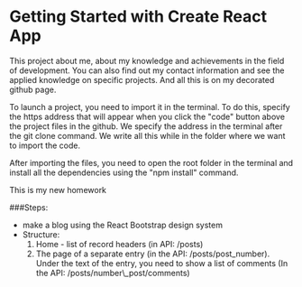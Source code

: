 # Getting Started with Create React App

This project about me, about my knowledge and achievements in the field of development.
You can also find out my contact information and see the applied knowledge on specific projects.
And all this is on my decorated github page.

To launch a project, you need to import it in the terminal. To do this, specify the https address that will appear when you click the "code" button above the project files in the github. We specify the address in the terminal after the git clone command.
We write all this while in the folder where we want to import the code.

After importing the files, you need to open the root folder in the terminal and install all the dependencies using the "npm install" command.

This is my new homework

###Steps:

<ul>
  <li>make a blog using the React Bootstrap design system</li>
  <li>Structure:
    <ol type="1">
      <li>Home - list of record headers (in API: /posts)</li>
      <li>The page of a separate entry (in the API: /posts/post_number). Under the text of the entry, you need to show a list of comments (In the API: /posts/number\_post/comments)</li>
    </ol>
  </li>
</ul>
